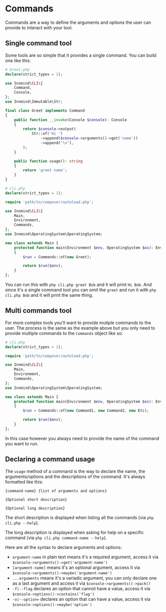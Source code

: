 # Commands

Commands are a way to define the arguments and options the user can provide to interact with your tool.

## Single command tool

Some tools are so simple that it provides a single command. You can build one like this:

```php
# Greet.php
declare(strict_types = 1);

use Innmind\CLI\{
    Command,
    Console,
};
use Innmind\Immutable\Str;

final class Greet implements Command
{
    public function __invoke(Console $console): Console
    {
        return $console->output(
            Str::of('Hi ')
                ->append($console->arguments()->get('name'))
                ->append("\n"),
        );
    }

    public function usage(): string
    {
        return 'greet name';
    }
}
```

```php
# cli.php
declare(strict_types = 1);

require 'path/to/composer/autoload.php';

use Innmind\CLI\{
    Main,
    Environment,
    Commands,
};
use Innmind\OperatingSystem\OperatingSystem;

new class extends Main {
    protected function main(Environment $env, OperatingSystem $os): Environment
    {
        $run = Commands::of(new Greet);

        return $run($env);
    }
};
```

You can run this with `php cli.php greet Bob` and it will print `Hi Bob`. And since it's a single command tool you can omit the `greet` and run it with `php cli.php Bob` and it will print the same thing.

## Multi commands tool

For more complex tools you'll want to provide mutiple commands to the user. The process is the same as the example above but you only need to provide multiple commands to the `Commands` object like so:

```php
# cli.php
declare(strict_types = 1);

require 'path/to/composer/autoload.php';

use Innmind\CLI\{
    Main,
    Environment,
    Commands,
};
use Innmind\OperatingSystem\OperatingSystem;

new class extends Main {
    protected function main(Environment $env, OperatingSystem $os): Environment
    {
        $run = Commands::of(new Command1, new Command2, new Etc);

        return $run($env);
    }
};
```

In this case however you always need to provide the name of the command you want to run.

## Declaring a command usage

The `usage` method of a command is the way to declare the name, the arguments/options and the descriptions of the command. It's always formatted like this:

```
{command-name} {list of arguments and options}

{Optional short description}

{Optional long description}
```

The short description is displayed when listing all the commands (via `php cli.php --help`).

The long description is displayed when asking for help on a specific command (via `php cli.php command-name --help`).

Here are all the syntax to declare arguments and options:
- `argument-name` in plain text means it's a required argument, access it via `$console->arguments()->get('argument-name')`
- `[argument-name]` means it's an optional argument, access it via `$console->arguments()->maybe('argument-name')`
- `...arguments` means it's a variadic argument, you can only declare one as a last argument and access it via `$console->arguments()->pack()`
- `-f|--flag` declares an option that cannot have a value, access it via `$console->options()->contains('flag')`
- `-o|--option=` declares an option that can have a value, access it via `$console->options()->maybe('option')`
